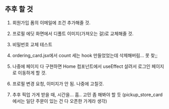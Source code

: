 ## 추후 할 것

1. 회원가입 폼의 이메일에 조건 추가해줄 것.

2. 프로필 에딧 화면에서 디폴트 이미지(가져오는 걸)로 교체해줄 것.

3. 비밀번호 교체 테스트

4. ordering_card.jsx에서 count 세는 hook 만들었었는데 삭제해버림... 못 찾;;

5. 나중에 페이지 다 구현하면 Home 컴포넌트에서 useEffect 살려서 로그인 페이지로 이동하게 할 것.

6. 프로필 변경 요청, 이미지가 안 됨. 나중에 고칠것.

7. 추후 픽업 가게 받을 때, 시간을... 흠.. 고민 좀 해봐야 할 듯 (pickup_store_card 에서는 일단 주문이 있는 건 다 오픈한 가게라 생각)
